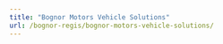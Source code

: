 ```yaml
---
title: "Bognor Motors Vehicle Solutions"
url: /bognor-regis/bognor-motors-vehicle-solutions/
---
```

